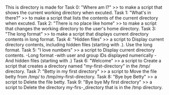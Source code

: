 This is directory is made for
Task 0: "Where am I?" >> to make a script that shows the current working directory when excuted.
Task 1: "What's in there?" >> to make a script that lists the contents of the current directory when excuted.
Task 2: "There is no place like home" >> to make a script that changes the working directory to the user's home directory.
Task 3: "The long format" >> to make a script that displays current directory contents in long format.
Task 4: "Hidden files" >> a script to Display current directory contents, including hidden files (starting with .). Use the long format.
Task 5: "I love numbers" >> a script to Display current directory contents. -Long format -with user and group IDs displayed numerically -And hidden files (starting with .)
Task 6: "Welcome" >> a script to Create a script that creates a directory named "my-first-directory" in the /tmp/ directory.
Task 7: "Betty in my first directory" >> a script to Move the file betty from /tmp/ to /tmp/my-first-directory.
Task 8: "Bye bye Betty" >> a script to Delete the file betty.
Task 9: "Bye bye My first directory" >> a script to Delete the directory my-firs-_directory that is in the /tmp directory.
